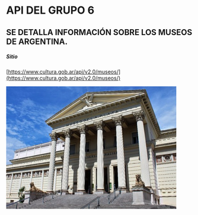 # API DEL GRUPO 6

## SE DETALLA INFORMACIÓN SOBRE LOS MUSEOS DE ARGENTINA.

##### Sitio

[https://www.cultura.gob.ar/api/v2.0/museos/](https://www.cultura.gob.ar/api/v2.0/museos/)

![img.png](img.png)